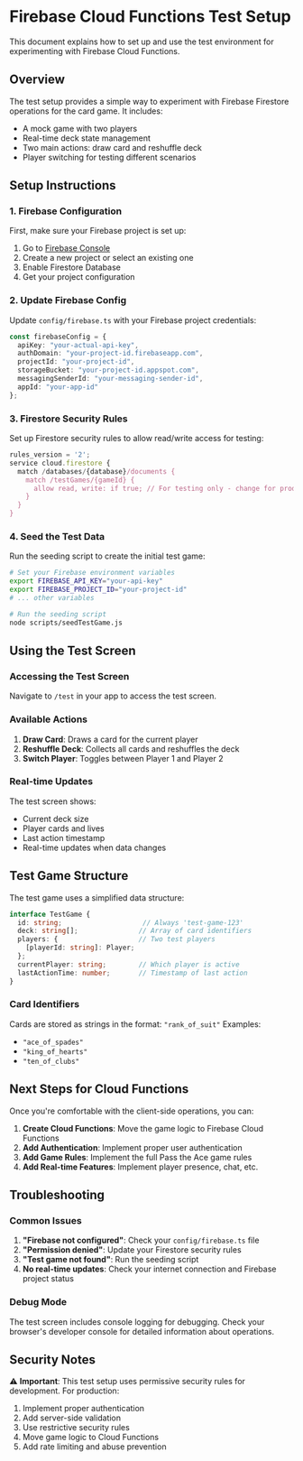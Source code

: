 # Firebase Cloud Functions Test Setup

This document explains how to set up and use the test environment for experimenting with Firebase Cloud Functions.

## Overview

The test setup provides a simple way to experiment with Firebase Firestore operations for the card game. It includes:

- A mock game with two players
- Real-time deck state management
- Two main actions: draw card and reshuffle deck
- Player switching for testing different scenarios

## Setup Instructions

### 1. Firebase Configuration

First, make sure your Firebase project is set up:

1. Go to [Firebase Console](https://console.firebase.google.com/)
2. Create a new project or select an existing one
3. Enable Firestore Database
4. Get your project configuration

### 2. Update Firebase Config

Update `config/firebase.ts` with your Firebase project credentials:

```typescript
const firebaseConfig = {
  apiKey: "your-actual-api-key",
  authDomain: "your-project-id.firebaseapp.com",
  projectId: "your-project-id",
  storageBucket: "your-project-id.appspot.com",
  messagingSenderId: "your-messaging-sender-id",
  appId: "your-app-id"
};
```

### 3. Firestore Security Rules

Set up Firestore security rules to allow read/write access for testing:

```javascript
rules_version = '2';
service cloud.firestore {
  match /databases/{database}/documents {
    match /testGames/{gameId} {
      allow read, write: if true; // For testing only - change for production
    }
  }
}
```

### 4. Seed the Test Data

Run the seeding script to create the initial test game:

```bash
# Set your Firebase environment variables
export FIREBASE_API_KEY="your-api-key"
export FIREBASE_PROJECT_ID="your-project-id"
# ... other variables

# Run the seeding script
node scripts/seedTestGame.js
```

## Using the Test Screen

### Accessing the Test Screen

Navigate to `/test` in your app to access the test screen.

### Available Actions

1. **Draw Card**: Draws a card for the current player
2. **Reshuffle Deck**: Collects all cards and reshuffles the deck
3. **Switch Player**: Toggles between Player 1 and Player 2

### Real-time Updates

The test screen shows:
- Current deck size
- Player cards and lives
- Last action timestamp
- Real-time updates when data changes

## Test Game Structure

The test game uses a simplified data structure:

```typescript
interface TestGame {
  id: string;                    // Always 'test-game-123'
  deck: string[];               // Array of card identifiers
  players: {                    // Two test players
    [playerId: string]: Player;
  };
  currentPlayer: string;        // Which player is active
  lastActionTime: number;       // Timestamp of last action
}
```

### Card Identifiers

Cards are stored as strings in the format: `"rank_of_suit"`
Examples:
- `"ace_of_spades"`
- `"king_of_hearts"`
- `"ten_of_clubs"`

## Next Steps for Cloud Functions

Once you're comfortable with the client-side operations, you can:

1. **Create Cloud Functions**: Move the game logic to Firebase Cloud Functions
2. **Add Authentication**: Implement proper user authentication
3. **Add Game Rules**: Implement the full Pass the Ace game rules
4. **Add Real-time Features**: Implement player presence, chat, etc.

## Troubleshooting

### Common Issues

1. **"Firebase not configured"**: Check your `config/firebase.ts` file
2. **"Permission denied"**: Update your Firestore security rules
3. **"Test game not found"**: Run the seeding script
4. **No real-time updates**: Check your internet connection and Firebase project status

### Debug Mode

The test screen includes console logging for debugging. Check your browser's developer console for detailed information about operations.

## Security Notes

⚠️ **Important**: This test setup uses permissive security rules for development. For production:

1. Implement proper authentication
2. Add server-side validation
3. Use restrictive security rules
4. Move game logic to Cloud Functions
5. Add rate limiting and abuse prevention 